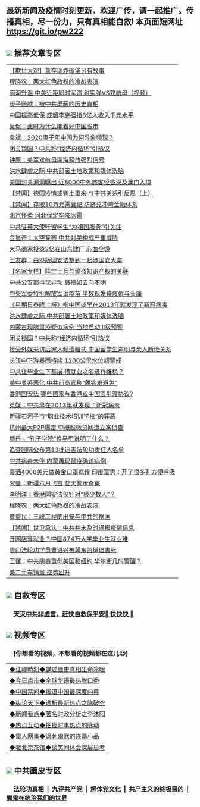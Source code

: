 ## 最新新闻及疫情时刻更新，欢迎广传，请一起推广。传播真相，尽一份力，只有真相能自救! 本页面短网址 https://git.io/pw222

## <img src="https://img.icons8.com/cute-clipart/2x/circled-right.png"> 推荐文章专区

<Table>
<tr><td colspan="2" align="left"><a href="https://ddpdgjxy.xhuyd.press/?name=c1194536&key=encdeuyadochlaxz&from=pw2">【欺世大观】董存瑞炸碉堡另有故事</a></td></tr>
<tr><td colspan="2" align="left"><a href="https://ddpdgjxy.xhuyd.press/?name=c1194519&key=encdeuyadochlaxz&from=pw2">程晓农：两大红色政权的冷战表演</a></td></tr>
<tr><td colspan="2" align="left"><a href="https://ddpdgjxy.xhuyd.press/?name=c1194558&key=encdeuyadochlaxz&from=pw2">南海升温 中美近距同时军演 射实弹VS双航母（视频）</a></td></tr>
<tr><td colspan="2" align="left"><a href="https://ddpdgjxy.xhuyd.press/?name=c1194554&key=encdeuyadochlaxz&from=pw2">庚子赔款：被中共屏蔽的历史真相</a></td></tr>
<tr><td colspan="2" align="left"><a href="https://ddpdgjxy.xhuyd.press/?name=c1194517&key=encdeuyadochlaxz&from=pw2">中国提高低保 或超李克强指6亿人收入千元水平</a></td></tr>
<tr><td colspan="2" align="left"><a href="https://ddpdgjxy.xhuyd.press/?name=c1194557&key=encdeuyadochlaxz&from=pw2">吴侃：此时为什么能看好中国股市</a></td></tr>
<tr><td colspan="2" align="left"><a href="https://ddpdgjxy.xhuyd.press/?name=c1194545&key=encdeuyadochlaxz&from=pw2">袁斌：2020庚子年中国为何异象频现？</a></td></tr>
<tr><td colspan="2" align="left"><a href="https://ddpdgjxy.xhuyd.press/?name=c1194538&key=encdeuyadochlaxz&from=pw2">闭关锁国？中共称“经济内循环”引热议</a></td></tr>
<tr><td colspan="2" align="left"><a href="https://ddpdgjxy.xhuyd.press/?name=c1194553&key=encdeuyadochlaxz&from=pw2">钟原：美军双航母南海释放强烈信号</a></td></tr>
<tr><td colspan="2" align="left"><a href="https://ddpdgjxy.xhuyd.press/?name=c1194529&key=encdeuyadochlaxz&from=pw2">洪水肆虐之际 中共部署土地政策和媒体洗脑</a></td></tr>
<tr><td colspan="2" align="left"><a href="https://ddpdgjxy.xhuyd.press/?name=c1194567&key=encdeuyadochlaxz&from=pw2">美国封关漏洞曝出 近8000中外旅客经香港及澳门入境</a></td></tr>
<tr><td colspan="2" align="left"><a href="https://ddpdgjxy.xhuyd.press/?name=c1194542&key=encdeuyadochlaxz&from=pw2">【禁闻】德国疫情或卷土重来 与中共关系引反思（上）</a></td></tr>
<tr><td colspan="2" align="left"><a href="https://ddpdgjxy.xhuyd.press/?name=c1194543&key=encdeuyadochlaxz&from=pw2">【禁闻】存取10万元需登记 防挤兑冲垮金融体系</a></td></tr>
<tr><td colspan="2" align="left"><a href="https://ddpdgjxy.xhuyd.press/?name=c1194521&key=encdeuyadochlaxz&from=pw2">北京怀柔 河北保定突降冰雹</a></td></tr>
<tr><td colspan="2" align="left"><a href="https://ddpdgjxy.xhuyd.press/?name=c1194568&key=encdeuyadochlaxz&from=pw2">中共驻英大使吁留学生“为祖国服务”引关注</a></td></tr>
<tr><td colspan="2" align="left"><a href="https://ddpdgjxy.xhuyd.press/?name=c1194541&key=encdeuyadochlaxz&from=pw2">金里奇：太空竞赛 中共对美构成严重威胁</a></td></tr>
<tr><td colspan="2" align="left"><a href="https://ddpdgjxy.xhuyd.press/?name=c1194524&key=encdeuyadochlaxz&from=pw2">大马商家投资2亿在山东建厂 心血全毁</a></td></tr>
<tr><td colspan="2" align="left"><a href="https://ddpdgjxy.xhuyd.press/?name=c1194546&key=encdeuyadochlaxz&from=pw2">王友群：由港版国安法想到一起涉国安大案</a></td></tr>
<tr><td colspan="2" align="left"><a href="https://ddpdgjxy.xhuyd.press/?name=c1194539&key=encdeuyadochlaxz&from=pw2">【名家专栏】阵亡士兵与偷盗知识产权的关联</a></td></tr>
<tr><td colspan="2" align="left"><a href="https://ddpdgjxy.xhuyd.press/?name=c1194535&key=encdeuyadochlaxz&from=pw2">中共公安部再现异动 聂福如去向不明</a></td></tr>
<tr><td colspan="2" align="left"><a href="https://ddpdgjxy.xhuyd.press/?name=c1194514&key=encdeuyadochlaxz&from=pw2">中央军委特批解放军试疫苗 半数现发烧疲倦与头痛</a></td></tr>
<tr><td colspan="2" align="left"><a href="https://ddpdgjxy.xhuyd.press/?name=c1194518&key=encdeuyadochlaxz&from=pw2">《星期日泰晤士报》指中国或早在2013年就发现了新冠病毒</a></td></tr>
<tr><td colspan="2" align="left"><a href="https://ddpdgjxy.xhuyd.press/?name=c1194537&key=encdeuyadochlaxz&from=pw2">洪水肆虐之际 中共部署土地政策和媒体洗脑</a></td></tr>
<tr><td colspan="2" align="left"><a href="https://ddpdgjxy.xhuyd.press/?name=c1194550&key=encdeuyadochlaxz&from=pw2">内蒙古现腺鼠疫疑似病例 当地启动Ⅲ级预警</a></td></tr>
<tr><td colspan="2" align="left"><a href="https://ddpdgjxy.xhuyd.press/?name=c1194528&key=encdeuyadochlaxz&from=pw2">闭关锁国？中共称“经济内循环”引热议</a></td></tr>
<tr><td colspan="2" align="left"><a href="https://ddpdgjxy.xhuyd.press/?name=c1194533&key=encdeuyadochlaxz&from=pw2">接受外媒采访后家人频遭骚扰 中国留学生声明与亲人断绝关系</a></td></tr>
<tr><td colspan="2" align="left"><a href="https://ddpdgjxy.xhuyd.press/?name=c1194556&key=encdeuyadochlaxz&from=pw2">长江中下游暴雨持续 1200公里水位超警戒</a></td></tr>
<tr><td colspan="2" align="left"><a href="https://ddpdgjxy.xhuyd.press/?name=c1194551&key=encdeuyadochlaxz&from=pw2">中共让毕业生下基层 借就业之名进行维稳？</a></td></tr>
<tr><td colspan="2" align="left"><a href="https://ddpdgjxy.xhuyd.press/?name=c1194523&key=encdeuyadochlaxz&from=pw2">美中关系恶化 中共前高官称“脱钩难避免”</a></td></tr>
<tr><td colspan="2" align="left"><a href="https://ddpdgjxy.xhuyd.press/?name=c1194515&key=encdeuyadochlaxz&from=pw2">香港国安法 哪些国家与香港或中国签引渡协议?</a></td></tr>
<tr><td colspan="2" align="left"><a href="https://ddpdgjxy.xhuyd.press/?name=c1194560&key=encdeuyadochlaxz&from=pw2">英媒：中共早在2013年就发现了新冠病毒</a></td></tr>
<tr><td colspan="2" align="left"><a href="https://ddpdgjxy.xhuyd.press/?name=c1194549&key=encdeuyadochlaxz&from=pw2">新疆石河子市“职业技术培训学校”的罪恶</a></td></tr>
<tr><td colspan="2" align="left"><a href="https://ddpdgjxy.xhuyd.press/?name=c1194526&key=encdeuyadochlaxz&from=pw2">杭州最大P2P爆雷 中概股微贷网遭立案侦查</a></td></tr>
<tr><td colspan="2" align="left"><a href="https://ddpdgjxy.xhuyd.press/?name=c1194530&key=encdeuyadochlaxz&from=pw2">颜丹：“孔子学院”换马甲说明了什么？</a></td></tr>
<tr><td colspan="2" align="left"><a href="https://ddpdgjxy.xhuyd.press/?name=c1194565&key=encdeuyadochlaxz&from=pw2">追查国际公布第13批迫害法轮功责任人名单</a></td></tr>
<tr><td colspan="2" align="left"><a href="https://ddpdgjxy.xhuyd.press/?name=c1194561&key=encdeuyadochlaxz&from=pw2">中共病毒未停 内蒙再现鼠疫确诊病例</a></td></tr>
<tr><td colspan="2" align="left"><a href="https://ddpdgjxy.xhuyd.press/?name=c1194516&key=encdeuyadochlaxz&from=pw2">豪洒4000美元做黄金口罩疯传 印度富男：开了很多孔方便呼吸</a></td></tr>
<tr><td colspan="2" align="left"><a href="https://ddpdgjxy.xhuyd.press/?name=c1194562&key=encdeuyadochlaxz&from=pw2">宋善：新疆六月飞雪 苍天警示奇冤</a></td></tr>
<tr><td colspan="2" align="left"><a href="https://ddpdgjxy.xhuyd.press/?name=c1194531&key=encdeuyadochlaxz&from=pw2">李明洋：香港国安法仅针对“极少数人”？</a></td></tr>
<tr><td colspan="2" align="left"><a href="https://ddpdgjxy.xhuyd.press/?name=c1194547&key=encdeuyadochlaxz&from=pw2">程晓农：两大红色政权的冷战表演</a></td></tr>
<tr><td colspan="2" align="left"><a href="https://ddpdgjxy.xhuyd.press/?name=c1194563&key=encdeuyadochlaxz&from=pw2">章重民：三峡工程的出笼与中共的祸国</a></td></tr>
<tr><td colspan="2" align="left"><a href="https://ddpdgjxy.xhuyd.press/?name=c1194559&key=encdeuyadochlaxz&from=pw2">【禁闻】世卫承认：中共并未及时通报疫情信息</a></td></tr>
<tr><td colspan="2" align="left"><a href="https://ddpdgjxy.xhuyd.press/?name=c1194522&key=encdeuyadochlaxz&from=pw2">开网店算就业？中国874万大学毕业生就业难</a></td></tr>
<tr><td colspan="2" align="left"><a href="https://ddpdgjxy.xhuyd.press/?name=c1194540&key=encdeuyadochlaxz&from=pw2">唐山法轮功学员曹进兴被冀东监狱迫害死</a></td></tr>
<tr><td colspan="2" align="left"><a href="https://ddpdgjxy.xhuyd.press/?name=c1194544&key=encdeuyadochlaxz&from=pw2">王谨：中共病毒重创美国和纽约 华尔街几时警醒？</a></td></tr>
<tr><td colspan="2" align="left"><a href="https://ddpdgjxy.xhuyd.press/?name=c1194534&key=encdeuyadochlaxz&from=pw2">美二手车销量 逆势回升</a></td></tr>
</Table>

## <img src="https://img.icons8.com/cute-clipart/2x/circled-right.png">  自救专区

 ### &nbsp;&nbsp;&nbsp;&nbsp; [天灭中共非虚言，赶快自救保平安🍎 快快快 📩](https://github.com/pwgy/td/blob/master/README.md)

## <img src="https://img.icons8.com/cute-clipart/2x/circled-right.png"> 视频专区
### &nbsp;&nbsp;&nbsp;&nbsp; [你想看的视频，不想看的视频都在这儿😉] <tr>
 <Table>
   <tr>
   <td colspan="2" align=left> 
<a href="https://kmyaoayewvhx.xhyte.press/oo.aspx?name=c922850&key=wybpblbewupvzpbn&from=gy22&tag=9877">◆江峰時刻◆講述歷史真相生命冷暖</a><br/>
    </td>
  </tr>
   <tr>
   <td colspan="2" align=left> 
<a href="https://kmyaoayewvhx.xhyte.press/oo.aspx?name=c816850&key=wybpblbewupvzpbn&from=gy22&tag=9877">◆今日点击◆全球华语最热脱口秀</a><br/>
    </td>
  </tr>
  <tr>
  <td colspan="2" align=left>
<a href="https://kmyaoayewvhx.xhyte.press/oo.aspx?name=c816860&key=wybpblbewupvzpbn&from=gy22&tag=99733110">◆中国禁闻◆报道中国最深度内幕</a><br/>
   </tr>
  <tr>
     <td colspan="2" align=left>
<a href="https://kmyaoayewvhx.xhyte.press/oo.aspx?name=c816855&key=wybpblbewupvzpbn&from=gy22&tag=997110">◆纵论天下◆透析最新热点之陈破空</a><br/>
   </tr>
   <tr>
      <td colspan="2" align=left>
<a href="https://kmyaoayewv4hx.xhyte.press/oo.aspx?name=c838308&key=wybpblbewupvzpbn&from=gy22&tag=9973110">◆新闻看点◆著名时政分析之李沐阳</a><br/>
   </tr>
   <tr>
     <td colspan="2" align=left>
<a href="https://kmy4aoayewvhx.xhyte.press/oo.aspx?name=c816852&key=wybpblbewupvzpbn&from=gy22&tag=9733110">◆热点互动◆把握时事热点的脉动</a><br/>
   </tr>
   <tr>
      <td colspan="2" align=left>
<a href="https://kmyaoaye4wvhx.xhyte.press/oo.aspx?name=c816694&key=wybpblbewupvzpbn&from=gy22&tag=93310">◆雷人网事◆讽刺幽默的诙谐小品</a><br/>
   </tr>
   <tr>
    <td colspan="2" align=left>
<a href="https://kmyao4ayewvhx.xhyte.press/oo.aspx?name=c816650&key=wybpblbewupvzpbn&from=gy22&tag=9973110">◆老北京茶馆◆谈笑间体会深层思考</a><br/>
   </tr>
</Table>
 
## <img src="https://img.icons8.com/cute-clipart/2x/circled-right.png"> 中共画皮专区


 ### &nbsp;&nbsp;&nbsp;&nbsp; [法轮功真相](https://github.com/begood0513/basic/blob/master/README.md) &nbsp;|&nbsp; [九评共产党](https://github.com/begood0513/9ping.md/blob/master/README.md) &nbsp;|&nbsp; [解体党文化](https://github.com/begood0513/jtdwh.md/blob/master/README.md)   &nbsp;|&nbsp; [共产主义的终极目的](https://github.com/begood0513/gczydzjmd.md/blob/master/README.md) &nbsp;|&nbsp; [魔鬼在统治我们的世界](https://github.com/begood0513/gczydzjmd.md/blob/master/README.md) 

